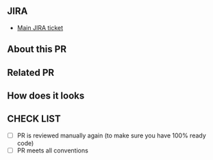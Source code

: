 ## JIRA

* [Main JIRA ticket](https://jira.softserve.academy/secure/RapidBoard.jspa?rapidView=id)

## About this PR

## Related PR

## How does it looks

## CHECK LIST
- [ ]  PR is reviewed manually again (to make sure you have 100% ready code)
- [ ]  PR meets all conventions
